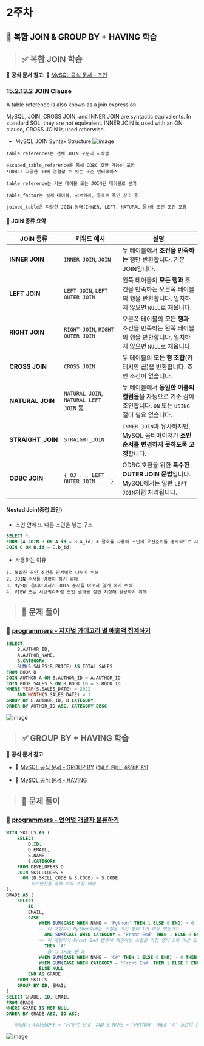 # 2주차

## 📖 복합 JOIN & GROUP BY + HAVING 학습

>## ✅ 복합 JOIN 학습

📖 **공식 문서 참고**: 🔗 [MySQL 공식 문서 - 조인](https://dev.mysql.com/doc/refman/8.0/en/join.html)

### 15.2.13.2 JOIN Clause
A table reference is also known as a join expression.

MySQL, JOIN, CROSS JOIN, and INNER JOIN are syntactic equivalents. In standard SQL, they are not equivalent. INNER JOIN is used with an ON clause, CROSS JOIN is used otherwise.

- MySQL JOIN Syntax Structure
![image](whatiddone/SQL_Study/2025_Advanced/image/2nd_week/1.png)
```
table_references는 전체 JOIN 구문의 시작점

escaped_table_reference를 통해 ODBC 호환 가능성 포함
*ODBC: 다양한 DB에 연결할 수 있는 표준 인터페이스

table_reference는 기본 테이블 또는 JOIN된 테이블로 분기

table_factor는 실제 테이블, 서브쿼리, 괄호로 묶인 참조 등

joined_table은 다양한 JOIN 형태(INNER, LEFT, NATURAL 등)와 조인 조건 포함
```

#### 📘 JOIN 종류 요약

| JOIN 종류           | 키워드 예시                                 | 설명 |
|--------------------|---------------------------------------------|------|
| **INNER JOIN**     | `INNER JOIN`, `JOIN`                        | 두 테이블에서 **조건을 만족하는** 행만 반환합니다. 기본 JOIN입니다. |
| **LEFT JOIN**      | `LEFT JOIN`, `LEFT OUTER JOIN`             | 왼쪽 테이블의 **모든 행과** 조건을 만족하는 오른쪽 테이블의 행을 반환합니다. 일치하지 않으면 `NULL`로 채웁니다. |
| **RIGHT JOIN**     | `RIGHT JOIN`, `RIGHT OUTER JOIN`           | 오른쪽 테이블의 **모든 행과** 조건을 만족하는 왼쪽 테이블의 행을 반환합니다. 일치하지 않으면 `NULL`로 채웁니다. |
| **CROSS JOIN**     | `CROSS JOIN`                                | 두 테이블의 **모든 행 조합**(카테시안 곱)을 반환합니다. 조인 조건이 없습니다. |
| **NATURAL JOIN**   | `NATURAL JOIN`, `NATURAL LEFT JOIN` 등     | 두 테이블에서 **동일한 이름의 컬럼들**을 자동으로 기준 삼아 조인합니다. `ON` 또는 `USING` 절이 필요 없습니다. |
| **STRAIGHT_JOIN**  | `STRAIGHT_JOIN`                             | `INNER JOIN`과 유사하지만, MySQL 옵티마이저가 **조인 순서를 변경하지 못하도록 고정**합니다. |
| **ODBC JOIN**      | `{ OJ ... LEFT OUTER JOIN ... }`           | ODBC 호환을 위한 **특수한 OUTER JOIN 문법**입니다. MySQL에서는 일반 `LEFT JOIN`처럼 처리됩니다. |

#### Nested Join(중첩 조인)
- 조인 안에 또 다른 조인을 넣는 구조
```sql
SELECT *
FROM (A JOIN B ON A.id = B.a_id) # 괄호를 사용해 조인의 우선순위를 명시적으로 지정
JOIN C ON B.id = C.b_id;
```
- 사용하는 이유
```
1. 복잡한 조인 조건을 단계별로 나누기 위해
2. JOIN 순서를 명확히 하기 위해
3. MySQL 옵티마이저가 JOIN 순서를 바꾸지 않게 하기 위해
4. VIEW 또는 서브쿼리처럼 조인 결과를 잠깐 저장해 활용하기 위해
``` 

>## 🔎 문제 풀이
### 🔗 [programmers - 저자별 카테고리 별 매출액 집계하기](https://school.programmers.co.kr/learn/courses/30/lessons/144856)

```sql
SELECT
    B.AUTHOR_ID,
    A.AUTHOR_NAME,
    B.CATEGORY,
    SUM(S.SALES*B.PRICE) AS TOTAL_SALES
FROM BOOK B
JOIN AUTHOR A ON B.AUTHOR_ID = A.AUTHOR_ID
JOIN BOOK_SALES S ON B.BOOK_ID = S.BOOK_ID
WHERE YEAR(S.SALES_DATE) = 2022
    AND MONTH(S.SALES_DATE) = 1
GROUP BY B.AUTHOR_ID, B.CATEGORY
ORDER BY AUTHOR_ID ASC, CATEGORY DESC
```
![image](whatiddone/SQL_Study/2025_Advanced/image/2nd_week/2.png)
>## ✅ GROUP BY + HAVING 학습
📖 **공식 문서 참고**

- 🔗 [MySQL 공식 문서 - GROUP BY](https://dev.mysql.com/doc/refman/8.0/en/group-by-handling.html) ([`ONLY_FULL_GROUP_BY`](https://dev.mysql.com/doc/refman/8.0/en/sql-mode.html#sqlmode_only_full_group_by))

- 🔗 [MySQL 공식 문서 - HAVING](https://dev.mysql.com/doc/refman/8.0/en/select.html)

>## 🔎 문제 풀이
### 🔗 [programmers - 언어별 개발자 분류하기](https://school.programmers.co.kr/learn/courses/30/lessons/276036) 
```sql
WITH SKILLS AS (
    SELECT
        D.ID,
        D.EMAIL,
        S.NAME,
        S.CATEGORY
    FROM DEVELOPERS D
    JOIN SKILLCODES S
      ON (D.SKILL_CODE & S.CODE) = S.CODE
      -- 비트연산을 통해 보유 스킬 매핑
),
GRADE AS (
    SELECT 
        ID,
        EMAIL,
        CASE 
            WHEN SUM(CASE WHEN NAME = 'Python' THEN 1 ELSE 0 END) > 0
            -- 이 개발자가 Python이라는 스킬을 가진 행이 1개 이상 있는가?
              AND SUM(CASE WHEN CATEGORY = 'Front End' THEN 1 ELSE 0 END) > 0 
            -- 이 개발자가 Front End 범주에 해당하는 스킬을 가진 행이 1개 이상 있는가?
              THEN 'A'
            -- 둘 다 TRUE 면 A
            WHEN SUM(CASE WHEN NAME = 'C#' THEN 1 ELSE 0 END) > 0 THEN 'B'
            WHEN SUM(CASE WHEN CATEGORY = 'Front End' THEN 1 ELSE 0 END) > 0 THEN 'C'
            ELSE NULL
        END AS GRADE
    FROM SKILLS
    GROUP BY ID, EMAIL
)
SELECT GRADE, ID, EMAIL
FROM GRADE
WHERE GRADE IS NOT NULL
ORDER BY GRADE ASC, ID ASC;

-- WHEN S.CATEGORY = 'Front End' AND S.NAME = 'Python' THEN 'A' 조건이 참이 되려면 S.CATEGORY는 'Front End'이고, S.NAME은 'Python'이어야 한다.
```
![image](whatiddone/SQL_Study/2025_Advanced/image/2nd_week/3.png)